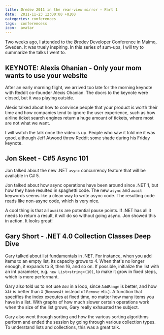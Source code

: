 ```yaml
---
title: Øredev 2011 in the rear-view mirror – Part 1
date:  2011-11-23 12:00:00 +0100
categories: conferences
tags:  conferencess
icon:  avatar
---
```


Two weeks ago, I attended to the Øredev Developer Conference in Malmo, Sweden. It was truely inspiring. In this series of sum-ups, I will try to summarize the talks I went to.


## KEYNOTE: Alexis Ohanian - Only your mom wants to use your website

After an early morning flight, we arrived too late for the morning keynote with Reddit co-founder Alexis Ohanian. The doors to the keynote were closed, but it was playing outside.

Alexis talked about how to convince people that your product is worth their time and how companies tend to ignore the user experience, such as how airline ticket search engines return a huge amount of tickets, where most are not what we want.

I will watch the talk once the video is up. People who saw it told me it was good, although Jeff Atwood threw Reddit some shade during his Friday keynote.


## Jon Skeet - C#5 Async 101

Jon talked about the new .NET `async` concurrency feature that will be available in C# 5.

Jon talked about how async operations have been around since .NET 1, but how they have resulted in spaghetti code. The new `async` and `await` keywords seems like a clean way to write async code. The resulting code reads like non-async code, which is very nice.

A cool thing is that all `await`s are potential pause points. If .NET has all it needs to return a result, it will do so without going async. Jon showed this in action. It looks great!


## Gary Short - .NET 4.0 Collection Classes Deep Dive

Gary talked about list fundamentals in .NET. For instance, when you add items to an empty list, its capacity grows to 4. When that's no longer enough, it expands to 8, then 16, and so on. If possible, initialize the list with an int parameter, e.g. `new List<string>(10)`, to make it grow in fixed steps, which is more performant.

Gary also told us to not use `Add` in a loop, since `AddRange` is better, and how `XAt` is better than `X` (`RemoveAt` instead of `Remove` etc.). A function that specifies the index executes at fixed time, no matter how many items you have in a list. With graphs of how much slower certain operations work when the size of the list grows, Gary really exhausted the subject.

Gary also went through sorting and how the various sorting algorithms perform and ended the session by going through various collection types. To understand lists and collections, this was a great talk.